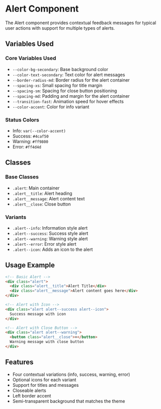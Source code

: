 # Alert Component

The Alert component provides contextual feedback messages for typical user actions with support for multiple types of alerts.

## Variables Used

### Core Variables Used
- `--color-bg-secondary`: Base background color
- `--color-text-secondary`: Text color for alert messages
- `--border-radius-md`: Border radius for the alert container
- `--spacing-xs`: Small spacing for title margin
- `--spacing-sm`: Spacing for close button positioning
- `--spacing-md`: Padding and margin for the alert container
- `--transition-fast`: Animation speed for hover effects
- `--color-accent`: Color for info variant

### Status Colors
- Info: `var(--color-accent)`
- Success: `#4caf50`
- Warning: `#ff9800`
- Error: `#ff4d4d`

## Classes

### Base Classes
- `.alert`: Main container
- `.alert__title`: Alert heading
- `.alert__message`: Alert content text
- `.alert__close`: Close button

### Variants
- `.alert--info`: Information style alert
- `.alert--success`: Success style alert
- `.alert--warning`: Warning style alert
- `.alert--error`: Error style alert
- `.alert--icon`: Adds an icon to the alert

## Usage Example

```html
<!-- Basic Alert -->
<div class="alert">
  <div class="alert__title">Alert Title</div>
  <div class="alert__message">Alert content goes here</div>
</div>

<!-- Alert with Icon -->
<div class="alert alert--success alert--icon">
  Success message with icon
</div>

<!-- Alert with Close Button -->
<div class="alert alert--warning">
  <button class="alert__close">×</button>
  Warning message with close button
</div>
```

## Features
- Four contextual variations (info, success, warning, error)
- Optional icons for each variant
- Support for titles and messages
- Closeable alerts
- Left border accent
- Semi-transparent background that matches the theme